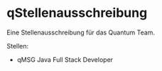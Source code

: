 # qStellenausschreibung

Eine Stellenausschreibung für das Quantum Team.

Stellen: 
- qMSG Java Full Stack Developer

